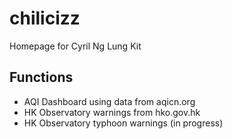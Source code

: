 # chilicizz

Homepage for Cyril Ng Lung Kit

## Functions

* AQI Dashboard using data from aqicn.org
* HK Observatory warnings from hko.gov.hk
* HK Observatory typhoon warnings (in progress)